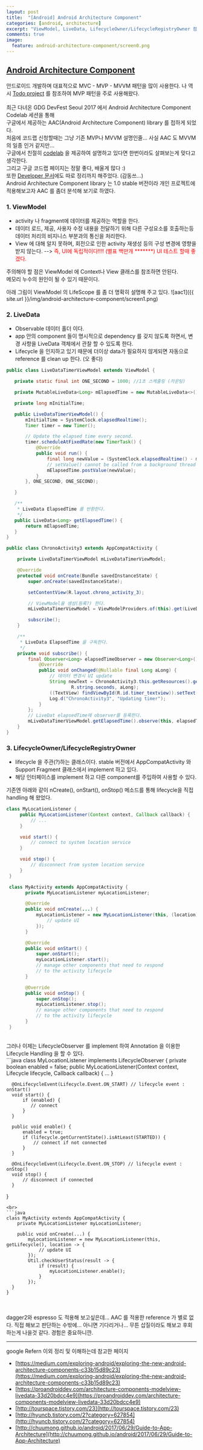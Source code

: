 ```yaml
---
layout: post
title:  "[Android] Android Architecture Component"
categories: [android, architecture]
excerpt: "ViewModel, LiveData, LifecycleOwner/LifecycleRegistryOwner 컴포넌트 역할과 예제 코드"
comments: true
image:
  feature: android-architecture-component/screen0.png
---
```


## [Android Architecture Component](https://developer.android.com/topic/libraries/architecture/index.html)

안드로이드 개발하며 대표적으로 MVC - MVP - MVVM 패턴을 많이 사용한다.
나 역시 [Todo project](https://github.com/googlesamples/android-architecture/tree/todo-mvp) 를 참조하여 MVP 패턴을 주로 사용해왔다.<br>
<br>
최근 다녀온 GDG DevFest Seoul 2017 에서 Android Architecture Component Codelab 세션을 통해<br>
구글에서 제공하는 AAC(Android Architecture Component) library 를 접하게 되었다.<br>
처음에 코드랩 신청할때는 그냥 기존 MVP나 MVVM 설명인줄... 사실 AAC 도 MVVM 의 일종 인거 같지만...<br>
구글에서 친절히 [codelab](https://codelabs.developers.google.com/codelabs/android-lifecycles/index.html?index=..%2F..%2Findex#0) 을 제공하여 설명하고 있다면 한번이라도 살펴보는게 맞다고 생각한다.<br>
그리고 구글 코드랩 페이지는 정말 좋다, 배울게 많다 :)<br>
또한 [Developer 문서](https://developer.android.com/topic/libraries/architecture/index.html)에도 따로 정리까지 해주었다. (감동쓰...)<br>
Android Architecture Component library 는 1.0 stable 버전이라 개인 프로젝트에 적용해보고자 AAC 를 좀더 분석해 보기로 하였다.

### 1. ViewModel
 - activity 나 fragment에 데이터를 제공하는 역할을 한다.
 - 데이터 로드, 제공, 사용자 수정 내용을 전달하기 위해 다른 구성요소를 호출하는등 데이터 처리의 비지니스 부분과의 통신을 처리한다.
 - View 에 대해 알지 못하며, 회전으로 인한 activity 재생성 등의 구성 변경에 영향을 받지 않는다. --> <font style="bold" color="red">즉, UI에 독립적이다!!!! (별표 백만개 *******) UI 테스트 할때 좋겠다.</font>

주의해야 할 점은 ViewModel 에 Context나 View 클래스를 참조하면 안된다.<br>
메모리 누수의 원인이 될 수 있기 때문이다.

아래 그림이 ViewModel 의 LifeScope 를 좀 더 명확히 설명해 주고 있다.
 ![aac1]({{ site.url }}/img/android-architecture-component/screen1.png)

### 2. LiveData
 - Observable 데이터 홀더 이다.
 - app 안의 component 들이 명시적으로 dependency 를 갖지 않도록 하면서, 변경 사항을 LiveData 객체에서 관찰 할 수 있도록 한다.
 - Lifecycle 을 인지하고 있기 때문에 더이상 data가 필요하지 않게되면 자동으로 reference 를 clean up 한다. (오 좋다)


 ```java
 public class LiveDataTimerViewModel extends ViewModel {

    private static final int ONE_SECOND = 1000; //1초 스케줄링 (카운팅)

    private MutableLiveData<Long> mElapsedTime = new MutableLiveData<>(); // LiveData

    private long mInitialTime;

    public LiveDataTimerViewModel() {
        mInitialTime = SystemClock.elapsedRealtime();
        Timer timer = new Timer();

        // Update the elapsed time every second.
        timer.scheduleAtFixedRate(new TimerTask() {
            @Override
            public void run() {
                final long newValue = (SystemClock.elapsedRealtime() - mInitialTime) / 1000;
                // setValue() cannot be called from a background thread so post to main thread.
                mElapsedTime.postValue(newValue);
            }
        }, ONE_SECOND, ONE_SECOND);

    }

    /**
     * LiveData ElapsedTime 를 반환한다.
     */
    public LiveData<Long> getElapsedTime() {
        return mElapsedTime;
    }
}
```

```java
public class ChronoActivity3 extends AppCompatActivity {

    private LiveDataTimerViewModel mLiveDataTimerViewModel;

    @Override
    protected void onCreate(Bundle savedInstanceState) {
        super.onCreate(savedInstanceState);

        setContentView(R.layout.chrono_activity_3);

        // ViewModel을 생성(등록?) 한다.
        mLiveDataTimerViewModel = ViewModelProviders.of(this).get(LiveDataTimerViewModel.class);

        subscribe();
    }

    /**
     * LiveData ElapsedTime 을 구독한다.
     */
    private void subscribe() {
        final Observer<Long> elapsedTimeObserver = new Observer<Long>() {
            @Override
            public void onChanged(@Nullable final Long aLong) {
                // 데이터 변경시 UI update
                String newText = ChronoActivity3.this.getResources().getString(
                        R.string.seconds, aLong);
                ((TextView) findViewById(R.id.timer_textview)).setText(newText);
                Log.d("ChronoActivity3", "Updating timer");
            }
        };
        // LiveDat elapsedTime에 observer를 등록한다.
        mLiveDataTimerViewModel.getElapsedTime().observe(this, elapsedTimeObserver);
    }
}
```

### 3. LifecycleOwner/LifecycleRegistryOwner
  - lifecycle 을 주관(?)하는 클래스이다. stable 버전에서 AppCompatActivity 와 Support Fragment 클래스에서 implement 하고 있다.<br>
  - 해당 인터페이스를 implement 하고 다른 component를 주입하여 사용할 수 있다.

 기존엔 아래와 같이 nCreate(), onStart(), onStop() 메소드를 통해 lifecycle을 직접 handling 해 왔었다.
 ```java
 class MyLocationListener {
      public MyLocationListener(Context context, Callback callback) {
          // ...
      }

      void start() {
          // connect to system location service
      }

      void stop() {
          // disconnect from system location service
      }
  }

  class MyActivity extends AppCompatActivity {
        private MyLocationListener myLocationListener;

        @Override
        public void onCreate(...) {
            myLocationListener = new MyLocationListener(this, (location) -> {
                // update UI
            });
        }

        @Override
        public void onStart() {
            super.onStart();
            myLocationListener.start();
            // manage other components that need to respond
            // to the activity lifecycle
        }

        @Override
        public void onStop() {
            super.onStop();
            myLocationListener.stop();
            // manage other components that need to respond
            // to the activity lifecycle
        }
  }
  ```
  <br>
  그러나 이제는 LifecycleObserver 를 implement 하여 Annotation 을 이용한 Lifecycle Handling 을 할 수 있다.<br>
  ```java
  class MyLocationListener implements LifecycleObserver {
      private boolean enabled = false;
      public MyLocationListener(Context context, Lifecycle lifecycle, Callback callback) {
         ...
      }

      @OnLifecycleEvent(Lifecycle.Event.ON_START) // lifecycle event : onStart()
      void start() {
          if (enabled) {
             // connect
          }
      }

      public void enable() {
          enabled = true;
          if (lifecycle.getCurrentState().isAtLeast(STARTED)) {
              // connect if not connected
          }
      }

      @OnLifecycleEvent(Lifecycle.Event.ON_STOP) // lifecycle event : onStop()
      void stop() {
          // disconnect if connected
      }
  }
  ```
  <br>
  ```java
  class MyActivity extends AppCompatActivity {
      private MyLocationListener myLocationListener;

      public void onCreate(...) {
          myLocationListener = new MyLocationListener(this, getLifecycle(), location -> {
              // update UI
          });
          Util.checkUserStatus(result -> {
              if (result) {
                  myLocationListener.enable();
              }
          });
    }
  }
  ```

<br><br>
dagger2와 espresso 도 적용해 보고싶은데... AAC 를 적용한 reference 가 별로 없다.
직접 해보고 판단하는 수밖에... 아니면 기다리거나... 무튼 삽질이라도 해보고 후회하는게 나을것 같다. 경험은 중요하니깐.





-----
google Refern 이외 정리 및 이해하는데 참고한 페이지
- [https://medium.com/exploring-android/exploring-the-new-android-architecture-components-c33b15d89c23](https://medium.com/exploring-android/exploring-the-new-android-architecture-components-c33b15d89c23)
- [https://proandroiddev.com/architecture-components-modelview-livedata-33d20bdcc4e9](https://proandroiddev.com/architecture-components-modelview-livedata-33d20bdcc4e9)
- [http://tourspace.tistory.com/23](http://tourspace.tistory.com/23)
- [http://hyuncb.tistory.com/2?category=627854](http://hyuncb.tistory.com/2?category=627854)
- [http://chuumong.github.io/android/2017/06/29/Guide-to-App-Architecture](http://chuumong.github.io/android/2017/06/29/Guide-to-App-Architecture)
